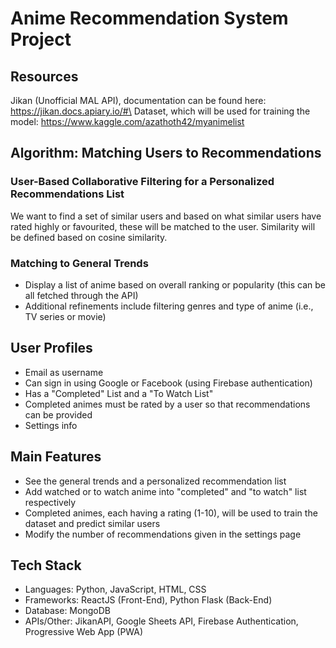 # Anime Recommendation System Project
## Resources
Jikan (Unofficial MAL API), documentation can be found here: https://jikan.docs.apiary.io/#\
Dataset, which will be used for training the model: https://www.kaggle.com/azathoth42/myanimelist

## Algorithm: Matching Users to Recommendations
### User-Based Collaborative Filtering for a Personalized Recommendations List
We want to find a set of similar users and based on what similar users have rated highly or favourited, these will be matched to the user. Similarity will be defined based on cosine similarity.

### Matching to General Trends
- Display a list of anime based on overall ranking or popularity (this can be all fetched through the API)
- Additional refinements include filtering genres and type of anime (i.e., TV series or movie)

## User Profiles
- Email as username
- Can sign in using Google or Facebook (using Firebase authentication)
- Has a "Completed" List and a "To Watch List"
- Completed animes must be rated by a user so that recommendations can be provided
- Settings info

## Main Features
- See the general trends and a personalized recommendation list
- Add watched or to watch anime into "completed" and "to watch" list respectively
- Completed animes, each having a rating (1-10), will be used to train the dataset and predict similar users
- Modify the number of recommendations given in the settings page

## Tech Stack
- Languages: Python, JavaScript, HTML, CSS
- Frameworks: ReactJS (Front-End), Python Flask (Back-End)
- Database: MongoDB
- APIs/Other: JikanAPI, Google Sheets API, Firebase Authentication, Progressive Web App (PWA)
